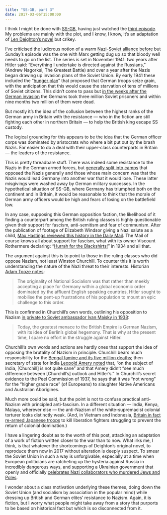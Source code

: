 ```yaml
---
title: "SS-GB, part 3"
date: 2017-03-06T15:00:00
---
```


I think I might be done with [SS-GB][], having just watched the [third episode][e3]. My problems are mainly with the plot, and I know, I know, it’s an adaptation of [Len Deighton’s novel][novel] but crikey.

[SS-GB]: http://www.bbc.co.uk/programmes/b08ghxqb
[e3]: http://www.bbc.co.uk/programmes/b08hwhcb
[novel]: https://en.wikipedia.org/wiki/SS-GB

I’ve criticised the ludicrous notion of a warm [Nazi-Soviet alliance before][blog] but Sunday’s episode was the one with Marx getting dug up so that bloody well needs to go on the list. The series is set in November 1941: two years after Hitler said: “Everything I undertake is directed against the Russians,” (Andrew Nagorksi, The Greatest Battle) and over a year after the Nazis began drawing up invasion plans of the Soviet Union. By early 1941 these included the “[hunger plan][tooze]” that proposed that German troops seize grain, with the anticipation that this would cause the starvation of tens of millions of Soviet citizens. This didn’t come to pass but [in the weeks after the German invasion][aw] the Germans took three million Soviet prisoners and within nine months two million of them were dead.

[blog]: https://www.robjwells.com/2017/02/ss-gb/
[tooze]: https://www.wsws.org/en/articles/2008/02/book-f08.html
[aw]: http://www.bbc.co.uk/programmes/p00xbdf5

But mostly it’s the idea of the collusion between the highest ranks of the German army in Britain with the resistance — who in the fiction are still fighting each other in northern Britain — to help the British king escape SS custody.

The logical grounding for this appears to be the idea that the German officer corps was dominated by aristocrats who where a bit put out by the brash Nazis. Far easier to do a deal with their upper-class counterparts in Britain — the leaders of the resistance.

This is pretty threadbare stuff. There was indeed some resistance to the Nazis in the German armed forces, but [generally split into camps][de-res] that opposed the Nazis generally and those whose main concern was that the Nazis would lead Germany into another war that it would lose. These latter misgivings were washed away by German military successes. In the hypothetical situation of SS-GB, where Germany has triumphed both on the continent and in Britain, it would be reasonable to think that the morale of German army officers would be high and fears of losing on the battlefield low.

[de-res]: https://en.wikipedia.org/wiki/German_resistance_to_Nazism#Resistance_in_the_Army_1938.E2.80.9342

In any case, supposing this German opposition faction, the likelihood of it finding a counterpart among the British ruling classes is highly questionable given their support for fascism, anti-semitism and fear of communism. After the publication of footage of Elizabeth Windsor giving a Nazi salute as a child, [Max Hastings reviewed this history in the Daily Mail][mail]. The Mail of course knows all about support for fascism, what with its owner Viscount Rothermere declaring: “[Hurrah for the Blackshirts!][blackshirts]” in 1934 and all that.

[mail]: http://www.dailymail.co.uk/news/article-3167622/MAX-HASTINGS-Queen-blameless-aristocrats-DID-support-Nazis-Second-World-War.html
[blackshirts]: https://commons.wikimedia.org/wiki/File:%22Hurrah_for_the_Blackshirts!%22.jpg

The argument against this is to point to those in the ruling classes who did oppose Nazism, not least Winston Churchill. To counter this it is worth understanding the nature of the Nazi threat to their interests. Historian [Adam Tooze notes][tooze]:

> The originality of National Socialism was that rather than meekly accepting a place for Germany within a global economic order dominated by the affluent English speaking countries, Hitler sought to mobilise the pent-up frustrations of his population to mount an epic challenge to this order.

This is confirmed in Churchill’s own words, outlining his opposition to Nazism [in private to Soviet ambassador Ivan Maisky in 1938][maisky]:

> Today, the greatest menace to the British Empire is German Nazism, with its idea of Berlin’s global hegemony. That is why at the present time, I spare no effort in the struggle against Hitler.

[maisky]: https://books.google.co.uk/books?id=GxyDCgAAQBAJ&pg=PA110&lpg=PA110&dq=%22maisky%22+%22greatest+menace%22+%22Churchill%22&source=bl&ots=TRUzquggFP&sig=T0CMttM-oV40jv6Z1gsIYVo-s9U&hl=en&sa=X&redir_esc=y#v=onepage&q=%22The%20greatest%20menace%20to%20the%20British%20Empire%22&f=false

Churchill’s own words and actions are hardly ones that support the idea of opposing the brutality of Nazism in principle. Churchill bears much responsibility for the [Bengal famine and its five million deaths][bengal]; then secretary of state for India [Leopold Amery noted][amery] that, “on the subject of India, [Churchill] is not quite sane” and that Amery didn’t “see much difference between [Churchill’s] outlook and Hitler’s.” In Churchill’s secret evidence to the Peel Commission of 1937, he says that it was “not wrong” for the “higher grade race” (of Europeans) to slaughter Native Americans and Australian Aborigines.

[bengal]: http://isj.org.uk/forgotten-famine/
[amery]: http://www.counterpunch.org/2016/01/25/winston-churchill-britains-greatest-briton-left-a-legacy-of-global-conflict-and-crimes-against-humanity/

Much more could be said, but the point is not to confuse practical anti-Nazism with principled anti-fascism. In a different situation — India, Kenya, Malaya, wherever else — the anti-Nazism of the white-supremacist colonial torturer looks distinctly weak. (And, in Vietnam and Indonesia, [Britain in fact re-armed Japanese troops][jn] to kill liberation fighters struggling to prevent the return of colonial domination.)

[jn]: http://pubs.socialistreviewindex.org.uk/sr189/newsinger.htm

I have a lingering doubt as to the worth of this post, attacking an adaptation of a work of fiction written closer to the war than to now. What irks me, I think, is that whatever the shortcomings of Deighton’s original novel, to reproduce them now in 2017 without alteration is deeply suspect. To smear the Soviet Union in such a way is unforgivable, especially at a time when European politicians are ratcheting up the hysteria against Russia in incredibly dangerous ways, and supporting a Ukrainian government that openly and officially [celebrates Nazi collaborators who murdered Jews and Poles][forward].

[forward]: http://forward.com/opinion/345738/you-want-to-name-streets-after-the-murderers-of-ukraines-jews/

I wonder about a class motivation underlying these themes, doing down the Soviet Union (and socialism by association in the popular mind) while dressing up British and German elites’ resistance to Nazism. Again, it is fiction, but I worry what people might take away from a story that purports to be based on historical fact but which is so disconnected from it.

